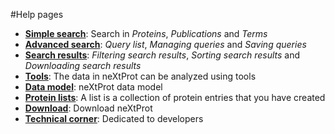 #Help pages

-	**[Simple search](/help/learn-simple-search)**: Search in *Proteins*, *Publications* and *Terms*
-	**[Advanced search](/help/learn-advanced-search)**: *Query list*, *Managing queries* and *Saving queries*
-	**[Search results](/help/learn-search-results)**: *Filtering search results*, *Sorting search results* and *Downloading search results*
-	**[Tools](/help/tools)**: The data in neXtProt can be analyzed using tools
-	**[Data model](/help/data-model)**: neXtProt data model
-	**[Protein lists](/help/protein-lists)**: A list is a collection of protein entries that you have created
-	**[Download](/help/download)**: Download neXtProt
-	**[Technical corner](/help/technical-corner)**: Dedicated to developers
